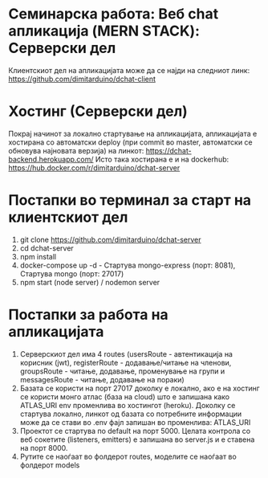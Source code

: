 # Семинарска работа: Веб chat апликација (MERN STACK): Серверски дел
Клиентскиот дел на апликацијата може да се најди на следниот линк: https://github.com/dimitarduino/dchat-client

# Хостинг (Серверски дел)
Покрај начинот за локално стартување на апликацијата, апликацијата е хостирана со автоматски deploy (при commit во master, автоматски се обновува најновата верзија) на линкот: https://dchat-backend.herokuapp.com/
Исто така хостирана е и на dockerhub: https://hub.docker.com/r/dimitarduino/dchat-server

# Постапки во терминал за старт на клиентскиот дел
1. git clone https://github.com/dimitarduino/dchat-server
2. cd dchat-server
3. npm install
4. docker-compose up -d - Стартува mongo-express (порт: 8081), Стартува mongo (порт: 27017)
5. npm start (node server) / nodemon server


# Постапки за работа на апликацијата
1. Серверскиот дел има 4 routes (usersRoute - автентикација на корисник (jwt), registerRoute - додавање/читање на членови, groupsRoute - читање, додавање, променување на групи и messagesRoute - читање, додавање на пораки)
2. Базата се користи на порт 27017 доколку е локално, ако е на хостинг се користи монго атлас (база на cloud) што е запишана како ATLAS_URI env променлива во хостингот (heroku). Доколку се стартува локално, линкот од базата со потребните информации може да се стави во .env фајл запишан во променлива: ATLAS_URI
3. Проектот се стартува по default на порт 5000. Целата контрола со веб сокетите (listeners, emitters) е запишана во server.js и е ставена на порт 8000.
4. Рутите се наоѓаат во фолдерот routes, моделите се наоѓаат во фолдерот models